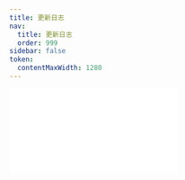 ```yaml
---
title: 更新日志
nav:
  title: 更新日志
  order: 999
sidebar: false
token:
  contentMaxWidth: 1280
---
```


<embed src="../../CHANGELOG.md"></embed>
